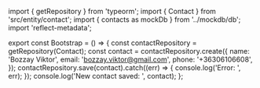 import { getRepository } from 'typeorm';
import { Contact } from 'src/entity/contact';
import { contacts as mockDb } from '../mockdb/db';
import 'reflect-metadata';

export const Bootstrap = () => {
const contactRepository = getRepository(Contact);
const contact = contactRepository.create({
name: 'Bozzay Viktor',
email: 'bozzay.viktor@gmail.com',
phone: '+36306106608',
});
contactRepository.save(contact).catch((err) => {
console.log('Error: ', err);
});
console.log('New contact saved: ', contact);
};

